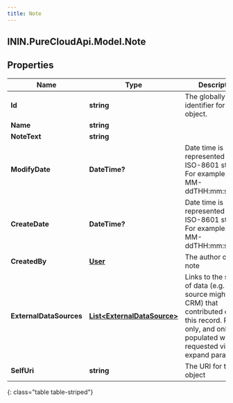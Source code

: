 ```yaml
---
title: Note
---
```

## ININ.PureCloudApi.Model.Note

## Properties

|Name | Type | Description | Notes|
|------------ | ------------- | ------------- | -------------|
| **Id** | **string** | The globally unique identifier for the object. | [optional] |
| **Name** | **string** |  | [optional] |
| **NoteText** | **string** |  | [optional] |
| **ModifyDate** | **DateTime?** | Date time is represented as an ISO-8601 string. For example: yyyy-MM-ddTHH:mm:ss.SSSZ | [optional] |
| **CreateDate** | **DateTime?** | Date time is represented as an ISO-8601 string. For example: yyyy-MM-ddTHH:mm:ss.SSSZ | [optional] |
| **CreatedBy** | [**User**](User.html) | The author of this note | |
| **ExternalDataSources** | [**List&lt;ExternalDataSource&gt;**](ExternalDataSource.html) | Links to the sources of data (e.g. one source might be a CRM) that contributed data to this record.  Read-only, and only populated when requested via expand param. | [optional] |
| **SelfUri** | **string** | The URI for this object | [optional] |
{: class="table table-striped"}


